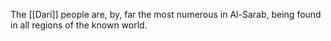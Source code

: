 The [[Dari]] people are, by, far the most numerous in Al-Sarab, being found in all regions of the known world.  